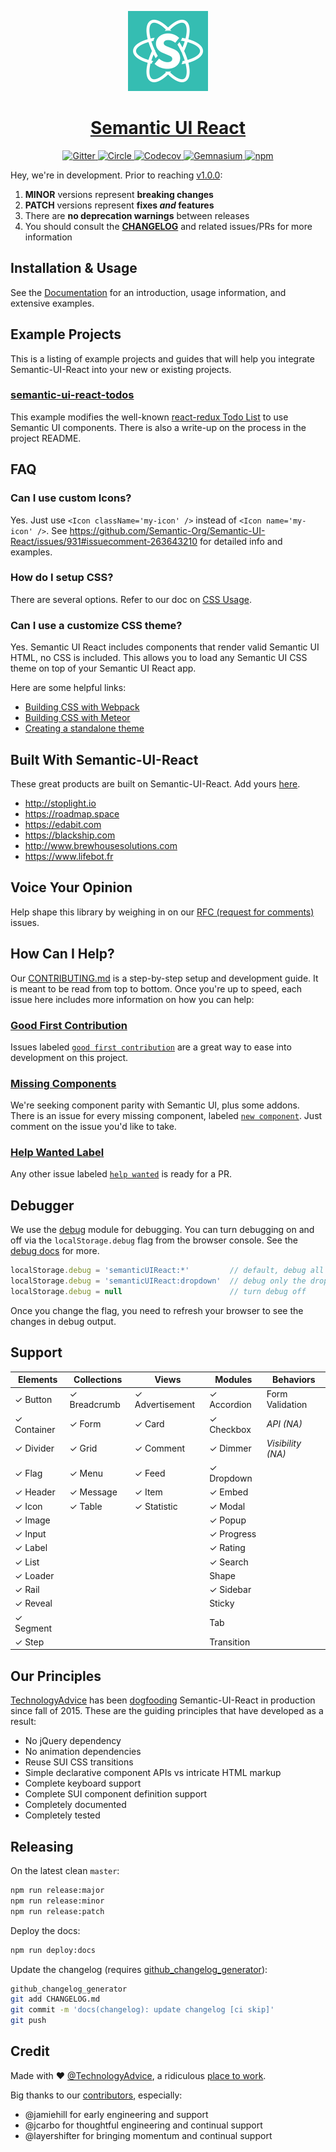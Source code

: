 <!-- Logo -->
<p align="center">
  <a href="http://react.semantic-ui.com">
    <img height="128" width="128" src="https://github.com/Semantic-Org/Semantic-UI-React/raw/master/docs/app/logo.png">
  </a>
</p>

<!-- Name -->
<h1 align="center">
  <a href="http://react.semantic-ui.com/">Semantic UI React</a>
</h1>

<!-- Badges -->
<p align="center">
  <a href="https://gitter.im/Semantic-Org/Semantic-UI-React">
    <img alt="Gitter" src="https://img.shields.io/badge/gitter-join_chat-1dce73.svg?logo=data%3Aimage%2Fsvg%2Bxml%3Bbase64%2CPD94bWwgdmVyc2lvbj0iMS4wIiBlbmNvZGluZz0iVVRGLTgiPz4NCjxzdmcgeG1sbnM9Imh0dHA6Ly93d3cudzMub3JnLzIwMDAvc3ZnIj48cmVjdCB4PSIwIiB5PSI1IiBmaWxsPSIjZmZmIiB3aWR0aD0iMSIgaGVpZ2h0PSI1Ii8%2BPHJlY3QgeD0iMiIgeT0iNiIgZmlsbD0iI2ZmZiIgd2lkdGg9IjEiIGhlaWdodD0iNyIvPjxyZWN0IHg9IjQiIHk9IjYiIGZpbGw9IiNmZmYiIHdpZHRoPSIxIiBoZWlnaHQ9IjciLz48cmVjdCB4PSI2IiB5PSI2IiBmaWxsPSIjZmZmIiB3aWR0aD0iMSIgaGVpZ2h0PSI0Ii8%2BPC9zdmc%2B&logoWidth=8&style=flat-square&maxAge=2592000" />
  </a>
  <a href="ttps://circleci.com/gh/Semantic-Org/Semantic-UI-React/tree/master">
    <img alt="Circle" src="https://img.shields.io/circleci/project/Semantic-Org/Semantic-UI-React/master.svg?style=flat-square" />
  </a>
  <a href="https://codecov.io/gh/Semantic-Org/Semantic-UI-React">
    <img alt="Codecov" src="https://img.shields.io/codecov/c/github/Semantic-Org/Semantic-UI-React/master.svg?style=flat-square" />
  </a>
  <a href="https://gemnasium.com/Semantic-Org/Semantic-UI-React">
    <img alt="Gemnasium" src="https://img.shields.io/gemnasium/Semantic-Org/Semantic-UI-React.svg?style=flat-square" />
  </a>
  <a href="https://www.npmjs.com/package/semantic-ui-react">
    <img alt="npm" src="https://img.shields.io/npm/v/semantic-ui-react.svg?style=flat-square" />
  </a>
</p>

Hey, we're in development. Prior to reaching [v1.0.0][6]:

1. **MINOR** versions represent **breaking changes**
1. **PATCH** versions represent **fixes _and_ features**
1. There are **no deprecation warnings** between releases
1. You should consult the [**CHANGELOG**][18] and related issues/PRs for more information

## Installation & Usage

See the [Documentation][2] for an introduction, usage information, and extensive examples.

## Example Projects

This is a listing of example projects and guides that will help you integrate Semantic-UI-React into your new or existing projects.

### [semantic-ui-react-todos][100]
This example modifies the well-known [react-redux Todo List][101] to use Semantic UI components. There is also a write-up on the process in the project README.

## FAQ

### Can I use custom Icons?
Yes.  Just use `<Icon className='my-icon' />` instead of `<Icon name='my-icon' />`.  See https://github.com/Semantic-Org/Semantic-UI-React/issues/931#issuecomment-263643210 for detailed info and examples.

### How do I setup CSS?
There are several options.  Refer to our doc on [CSS Usage][23].

### Can I use a customize CSS theme?
Yes.  Semantic UI React includes components that render valid Semantic UI HTML, no CSS is included.  This allows you to load any Semantic UI CSS theme on top of your Semantic UI React app.

Here are some helpful links:

- [Building CSS with Webpack][24]
- [Building CSS with Meteor][26]
- [Creating a standalone theme][25]

## Built With Semantic-UI-React

These great products are built on Semantic-UI-React. Add yours [here][22].

- http://stoplight.io
- https://roadmap.space
- https://edabit.com
- https://blackship.com
- http://www.brewhousesolutions.com
- https://www.lifebot.fr

## Voice Your Opinion

Help shape this library by weighing in on our [RFC (request for comments)][19] issues. 

## How Can I Help?

Our [CONTRIBUTING.md][1] is a step-by-step setup and development guide. It is meant to be read from top to bottom.  Once you're up to speed, each issue here includes more information on how you can help:

### [Good First Contribution][21]

Issues labeled [`good first contribution`][21] are a great way to ease into development on this project. 

### [Missing Components][17]

We're seeking component parity with Semantic UI, plus some addons.  There is an issue for every missing component, labeled [`new component`][17].  Just comment on the issue you'd like to take.

### [Help Wanted Label][4]

Any other issue labeled [`help wanted`][4] is ready for a PR.

## Debugger

We use the [debug](https://www.npmjs.com/package/debug) module for debugging.  You can turn debugging on and off via the `localStorage.debug` flag from the browser console.  See the [debug docs](https://www.npmjs.com/package/debug) for more.

```js
localStorage.debug = 'semanticUIReact:*'         // default, debug all components
localStorage.debug = 'semanticUIReact:dropdown'  // debug only the dropdown
localStorage.debug = null                        // turn debug off
```

Once you change the flag, you need to refresh your browser to see the changes in debug output.

## Support

|    Elements     |   Collections   |      Views      |     Modules     |     Behaviors      |
|-----------------|-----------------|-----------------|-----------------|--------------------|
| ✓ Button        | ✓ Breadcrumb    | ✓ Advertisement | ✓ Accordion     |   Form Validation  |
| ✓ Container     | ✓ Form          | ✓ Card          | ✓ Checkbox      | *API (NA)*         |
| ✓ Divider       | ✓ Grid          | ✓ Comment       | ✓ Dimmer        | *Visibility (NA)*  |
| ✓ Flag          | ✓ Menu          | ✓ Feed          | ✓ Dropdown      |                    |
| ✓ Header        | ✓ Message       | ✓ Item          | ✓ Embed         |                    |
| ✓ Icon          | ✓ Table         | ✓ Statistic     | ✓ Modal         |                    |
| ✓ Image         |                 |                 | ✓ Popup         |                    |
| ✓ Input         |                 |                 | ✓ Progress      |                    |
| ✓ Label         |                 |                 | ✓ Rating        |                    |
| ✓ List          |                 |                 | ✓ Search        |                    |
| ✓ Loader        |                 |                 |   Shape         |                    |
| ✓ Rail          |                 |                 | ✓ Sidebar       |                    |
| ✓ Reveal        |                 |                 |   Sticky        |                    |
| ✓ Segment       |                 |                 |   Tab           |                    |
| ✓ Step          |                 |                 |   Transition    |                    |

## Our Principles

[TechnologyAdvice][9] has been [dogfooding][10] Semantic-UI-React in production since fall of 2015.  These are the guiding principles that have developed as a result:

- No jQuery dependency
- No animation dependencies
- Reuse SUI CSS transitions
- Simple declarative component APIs vs intricate HTML markup
- Complete keyboard support
- Complete SUI component definition support
- Completely documented
- Completely tested

## Releasing

On the latest clean `master`:

```sh
npm run release:major
npm run release:minor
npm run release:patch
```

Deploy the docs:

```sh
npm run deploy:docs
```

Update the changelog (requires [github_changelog_generator][15]):

```sh
github_changelog_generator
git add CHANGELOG.md
git commit -m 'docs(changelog): update changelog [ci skip]'
git push
```

## Credit

Made with :heart: [@TechnologyAdvice][9], a ridiculous [place to work][16].

Big thanks to our [contributors][20], especially:

- @jamiehill for early engineering and support
- @jcarbo for thoughtful engineering and continual support
- @layershifter for bringing momentum and continual support

[1]: https://github.com/Semantic-Org/Semantic-UI-React/blob/master/.github/CONTRIBUTING.md
[2]: http://react.semantic-ui.com/
[3]: https://facebook.github.io/react/
[4]: https://github.com/Semantic-Org/Semantic-UI-React/labels/help%20wanted
[5]: https://semantic-ui.com/
[6]: https://github.com/Semantic-Org/Semantic-UI-React/milestone/1
[7]: https://github.com/webpack/webpack-dev-server/
[8]: https://github.com/Semantic-Org/Semantic-UI-React/issues/243
[9]: https://github.com/TechnologyAdvice
[10]: https://en.wikipedia.org/wiki/Eating_your_own_dog_food
[11]: https://github.com/Semantic-Org/Semantic-UI-React/issues/247
[12]: https://github.com/Semantic-Org/Semantic-UI-React/issues/243
[13]: https://webpack.github.io
[14]: https://github.com/Semantic-Org/Semantic-UI-React/issues
[15]: https://github.com/skywinder/github-changelog-generator
[16]: http://technologyadvice.com/careers
[17]: https://github.com/Semantic-Org/Semantic-UI-React/issues?q=is%3Aissue+is%3Aopen+label%3A%22new+component%22
[18]: https://github.com/Semantic-Org/Semantic-UI-React/blob/master/CHANGELOG.md
[19]: https://github.com/Semantic-Org/Semantic-UI-React/issues?q=is%3Aopen+RFC+label%3ARFC
[20]: https://github.com/Semantic-Org/Semantic-UI-React/graphs/contributors
[21]: https://github.com/Semantic-Org/Semantic-UI-React/labels/good%20first%20contribution
[22]: https://github.com/Semantic-Org/Semantic-UI-React/edit/master/README.md
[23]: http://react.semantic-ui.com/usage#css
[24]: https://github.com/Semantic-Org/Semantic-UI-React/issues/802#issuecomment-258990274
[25]: http://learnsemantic.com/themes/creating.html
[26]: https://github.com/Semantic-Org/Semantic-UI-Meteor
<!-- Examples -->
[100]: https://github.com/wyc/semantic-ui-react-todos
[101]: https://github.com/reactjs/redux/tree/master/examples/todos
